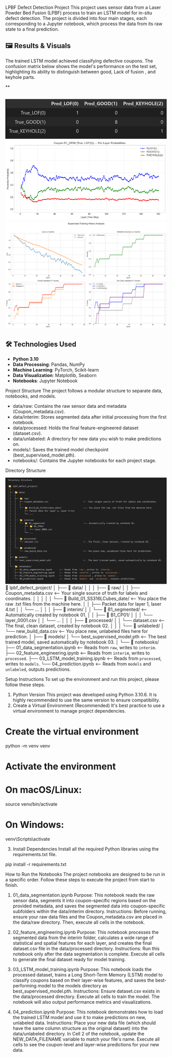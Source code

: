 LPBF Defect Detection Project
This project uses sensor data from a Laser Powder Bed Fusion (LPBF) process to train an LSTM model for in-situ defect detection. The project is divided into four main stages, each corresponding to a Jupyter notebook, which process the data from its raw state to a final prediction.


## 🖼️ Results & Visuals

The trained LSTM model achieved classifying defective coupons. The confusion matrix below shows the model's performance on the test set, highlighting its ability to distinguish between good, Lack of fusion , and keyhole parts.

**

![confusion matrix](./images/confusion_matrix.png)
![Training history analysis](./images/Per-layer_Probabilities.png)
![per-layer classification probabilities](./images/Training_history_analysis.png)
---

## 🛠️ Technologies Used

* **Python 3.10**
* **Data Processing**: Pandas, NumPy
* **Machine Learning**: PyTorch, Scikit-learn
* **Data Visualization**: Matplotlib, Seaborn
* **Notebooks**: Jupyter Notebook


Project Structure
The project follows a modular structure to separate data, notebooks, and models.

- data/raw: Contains the raw sensor data and metadata (Coupon_metadata.csv).
- data/interim: Stores segmented data after initial processing from the first notebook.
- data/processed: Holds the final feature-engineered dataset (dataset.csv).
- data/unlabeled: A directory for new data you wish to make predictions on.
- models/: Saves the trained model checkpoint (best_supervised_model.pth).
- notebooks/: Contains the Jupyter notebooks for each project stage.


Directory Structure

![directory structure](./images/directory_structure.png)
📁 lpbf_defect_project/
 │
 ├── 📁 data/
 │   │
 │   ├── 📂 raw/
 │   │   ├── Coupon_metadata.csv                            <-- Your single source of truth for labels and coordinates.
 │   │   │
 │   │   └── 📂 Build_01_SS316LCubes_date/                  <-- You place the raw .txt files from the machine here.
 │   │       ├── Packet data for layer 1, laser 4.txt
 │   │       └── ...
 │   │
 │   ├── 📂 interim/
 │   │   └── 📂 B1_segmented/                               <-- Automatically created by notebook 01.
 │   │       ├── 📂 B1_CP01/
 │   │       │   └── layer_0001.csv
 │   │       └── ...
 │   │
 │   ├── 📂 processed/
 │   │   └── dataset.csv                                    <-- The final, clean dataset, created by notebook 02.
 │   │
 │   └── 📂 unlabeled/
 │       └── new_build_data.csv                             <-- You place new, unlabeled files here for prediction.
 │
 ├── 📂 models/
 │   └── best_supervised_model.pth                          <-- The best trained model, saved automatically by notebook 03.
 │
 └── 📂 notebooks/
     ├── 01_data_segmentation.ipynb      <-- Reads from `raw`, writes to `interim`.
     ├── 02_feature_engineering.ipynb    <-- Reads from `interim`, writes to `processed`.
     ├── 03_LSTM_model_training.ipynb    <-- Reads from `processed`, writes to `models`.
     └── 04_prediction.ipynb             <-- Reads from `models` and `unlabeled`, outputs predictions.





Setup Instructions
To set up the environment and run this project, please follow these steps.
1. Python Version
This project was developed using Python 3.10.6. It is highly recommended to use the same version to ensure compatibility.
2. Create a Virtual Environment (Recommended)
It's best practice to use a virtual environment to manage project dependencies.
# Create the virtual environment
python -m venv venv

# Activate the environment
# On macOS/Linux:
source venv/bin/activate
# On Windows:
venv\Scripts\activate

3. Install Dependencies
Install all the required Python libraries using the requirements.txt file. 

pip install -r requirements.txt





How to Run the Notebooks
The project notebooks are designed to be run in a specific order. Follow these steps to execute the project from start to finish.
1. 01_data_segmentation.ipynb
Purpose: This notebook reads the raw sensor data, segments it into coupon-specific regions based on the provided metadata, and saves the segmented data into coupon-specific subfolders within the data/interim directory.
Instructions: Before running, ensure your raw data files and the Coupon_metadata.csv are placed in the data/raw directory. Then, execute all cells in the notebook.

2. 02_feature_engineering.ipynb
Purpose: This notebook processes the segmented data from the interim folder, calculates a wide range of statistical and spatial features for each layer, and creates the final dataset.csv file in the data/processed directory.
Instructions: Run this notebook only after the data segmentation is complete. Execute all cells to generate the final dataset ready for model training.

3. 03_LSTM_model_training.ipynb
Purpose: This notebook loads the processed dataset, trains a Long Short-Term Memory (LSTM) model to classify coupons based on their layer-wise features, and saves the best-performing model to the models directory as best_supervised_model.pth.
Instructions: Ensure dataset.csv exists in the data/processed directory. Execute all cells to train the model. The notebook will also output performance metrics and visualizations.

4. 04_prediction.ipynb
Purpose: This notebook demonstrates how to load the trained LSTM model and use it to make predictions on new, unlabeled data.
Instructions:
Place your new data file (which should have the same column structure as the original dataset) into the data/unlabeled directory.
In Cell 2 of the notebook, update the NEW_DATA_FILENAME variable to match your file's name.
Execute all cells to see the coupon-level and layer-wise predictions for your new data.
